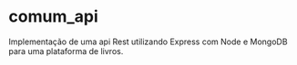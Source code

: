 # comum_api
Implementação de uma api Rest utilizando Express com Node e MongoDB para uma plataforma de livros.
